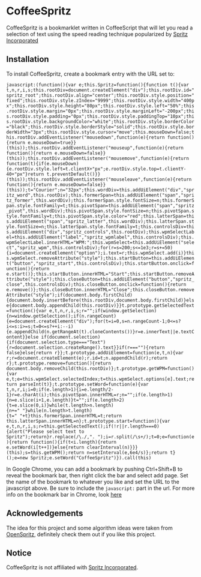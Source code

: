 # CoffeeSpritz

CoffeeSpritz is a bookmarklet written in CoffeeScript that will let you read a selection of text using the speed reading technique popularized by [Spritz Incorporated](http://www.spritzinc.com/)

## Installation

To install CoffeeSpritz, create a bookmark entry with the URL set to:

`javascript:(function(){var e;this.Spritz=function(){function t(){var t,n,r,i,s;this.rootDiv=document.createElement("div");this.rootDiv.id="spritz_root";this.rootDiv.align="center";this.rootDiv.style.position="fixed";this.rootDiv.style.zIndex="9999";this.rootDiv.style.width="400px";this.rootDiv.style.height="80px";this.rootDiv.style.left="50%";this.rootDiv.style.margin="0px";this.rootDiv.style.marginLeft="-200px";this.rootDiv.style.padding="0px";this.rootDiv.style.paddingTop="10px";this.rootDiv.style.backgroundColor="white";this.rootDiv.style.borderColor="black";this.rootDiv.style.borderStyle="solid";this.rootDiv.style.borderWidth="3px";this.rootDiv.style.cursor="move";this.mouseDown=false;this.rootDiv.addEventListener("mousedown",function(e){return function(){return e.mouseDown=true}}(this));this.rootDiv.addEventListener("mouseup",function(e){return function(){return e.mouseDown=false}}(this));this.rootDiv.addEventListener("mousemove",function(e){return function(t){if(e.mouseDown){e.rootDiv.style.left=t.clientX+"px";e.rootDiv.style.top=t.clientY-40+"px"}return t.preventDefault()}}(this));this.rootDiv.addEventListener("mouseleave",function(e){return function(){return e.mouseDown=false}}(this));t="Courier";n="32px";this.wordDiv=this.addUiElement("div","spritz_word",this.rootDiv);this.formerSpan=this.addUiElement("span","spritz_former",this.wordDiv);this.formerSpan.style.fontSize=n;this.formerSpan.style.fontFamily=t;this.pivotSpan=this.addUiElement("span","spritz_pivot",this.wordDiv);this.pivotSpan.style.fontSize=n;this.pivotSpan.style.fontFamily=t;this.pivotSpan.style.color="red";this.latterSpan=this.addUiElement("span","spritz_latter",this.wordDiv);this.latterSpan.style.fontSize=n;this.latterSpan.style.fontFamily=t;this.controlsDiv=this.addUiElement("div","spritz_controls",this.rootDiv);this.wpmSelectLabel=this.addUiElement("label","spritz_wpmlabel",this.controlsDiv);this.wpmSelectLabel.innerHTML="WPM:";this.wpmSelect=this.addUiElement("select","spritz_wpm",this.controlsDiv);for(r=s=200;s<=1e3;r=s+=50){i=document.createElement("option");i.text=r;this.wpmSelect.add(i)}this.wpmSelect.removeAttribute("style");this.startButton=this.addUiElement("button","spritz_start",this.controlsDiv);this.startButton.onclick=function(){return e.start()};this.startButton.innerHTML="Start";this.startButton.removeAttribute("style");this.closeButton=this.addUiElement("button","spritz_close",this.controlsDiv);this.closeButton.onclick=function(){return e.remove()};this.closeButton.innerHTML="Close";this.closeButton.removeAttribute("style");if(document.body.firstChild){document.body.insertBefore(this.rootDiv,document.body.firstChild)}else{document.body.appendChild(this.rootDiv)}}t.prototype.getSelectedText=function(){var e,t,n,r,i,s;r="";if(window.getSelection){n=window.getSelection();if(n.rangeCount){e=document.createElement("div");for(t=i=0,s=n.rangeCount-1;0<=s?i<=s:i>=s;t=0<=s?++i:--i){e.appendChild(n.getRangeAt(t).cloneContents())}r=e.innerText||e.textContent}}else if(document.selection){if(document.selection.type==="Text"){r=document.selection.createRange().text}}if(r===""){return false}else{return r}};t.prototype.addUiElement=function(e,t,n){var r;r=document.createElement(e);r.id=t;n.appendChild(r);return r};t.prototype.remove=function(){return document.body.removeChild(this.rootDiv)};t.prototype.getWPM=function(){var e,t;e=this.wpmSelect.selectedIndex;t=this.wpmSelect.options[e].text;return parseInt(t)};t.prototype.setWord=function(e){var t,n,r,i;i=0;if(e.length>1){i=e.length/2-1}r=e.charAt(i);this.pivotSpan.innerHTML=r;n="";if(e.length>1){n=e.slice(i+1,e.length)}t="";if(e.length>2){t=e.slice(0,i)}while(t.length>n.length){n+=" "}while(n.length>t.length){t=" "+t}this.formerSpan.innerHTML=t;return this.latterSpan.innerHTML=n};t.prototype.start=function(){var e,t,n,r,i,s;r=this.getSelectedText();if(!r||r.length===0){alert("Please select text to Spritz");return}r.replace(/\./,". ");i=r.split(/\s+/);t=0;e=function(e){return function(){if(t<i.length){return e.setWord(i[t++])}else{return clearInterval(n)}}}(this);s=this.getWPM();return n=setInterval(e,6e4/s)};return t}();e=new Spritz;e.setWord("CoffeeSpritz")}).call(this)`

In Google Chrome, you can add a bookmark by pushing Ctrl+Shift+B to reveal the bookmark bar, then right click the bar and select add page. Set the name of the bookmark to whatever you like and set the URL to the javascript above. Be sure to include the `javascript:` part in the url. For more info on the bookmark bar in Chrome, look [here](https://support.google.com/chrome/answer/95745?hl=en)

## Acknowledgements

The idea for this project and some algorithm ideas were taken from [OpenSpritz](https://github.com/Miserlou/OpenSpritz), definitely check them out if you like this project.

## Notice

CoffeeSpritz is not affiliated with [Spritz Incorporated](http://www.spritzinc.com/).
